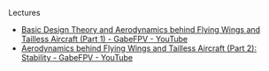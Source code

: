 Lectures
* [Basic Design Theory and Aerodynamics behind Flying Wings and Tailless Aircraft (Part 1) - GabeFPV - YouTube](https://youtu.be/Y44qZoCNyvk?si=ZM-urRbW0tj1gv1F)
* [Aerodynamics behind Flying Wings and Tailless Aircraft (Part 2): Stability - GabeFPV - YouTube](https://youtu.be/hL31UtWpVAo?si=F9q0VdNE5lUCRA0m)
